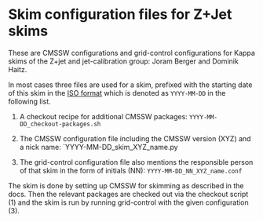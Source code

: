 Skim configuration files for Z+Jet skims
========================================

These are CMSSW configurations and grid-control configurations for Kappa skims
of the Z+jet and jet-calibration group: Joram Berger and Dominik Haitz.

In most cases three files are used for a skim, prefixed with the starting date
of this skim in the [ISO format](http://en.wikipedia.org/wiki/ISO_8601)
which is denoted as `YYYY-MM-DD` in the following list.

1. A checkout recipe for additional CMSSW packages:
`YYYY-MM-DD_checkout-packages.sh`

2. The CMSSW configuration file including the CMSSW version (XYZ) and a nick name:
`YYYY-MM-DD_skim_XYZ_name.py

3. The grid-control configuration file also mentions the responsible person of that
skim in the form of initials (NN):
`YYYY-MM-DD_NN_XYZ_name.conf`

The skim is done by setting up CMSSW for skimming as described in the docs.
Then the relevant packages are checked out via the checkout script (1) and
the skim is run by running grid-control with the given configuration (3).